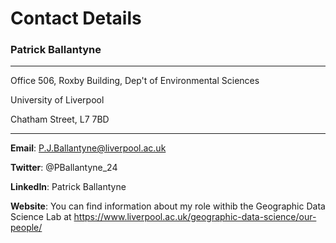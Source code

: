 # Contact Details

### Patrick Ballantyne

---
Office 506, Roxby Building, Dep't of Environmental Sciences

University of Liverpool

Chatham Street, L7 7BD

---

**Email**: P.J.Ballantyne@liverpool.ac.uk

**Twitter**: @PBallantyne_24

**LinkedIn**: Patrick Ballantyne

**Website**: You can find information about my role withib the Geographic Data Science Lab at 
https://www.liverpool.ac.uk/geographic-data-science/our-people/

